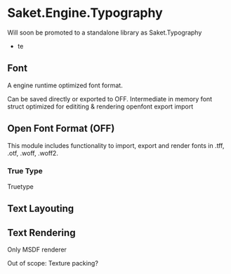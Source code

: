 # Saket.Engine.Typography

Will soon be promoted to a standalone library as Saket.Typography

<ul>
	<li>te</li>
</ul>

## Font
A engine runtime optimized font format.

Can be saved directly or exported to OFF.
Intermediate in memory font struct optimized for edititing & rendering
openfont export import

## Open Font Format (OFF)

This module includes functionality to import, export and render fonts in .tff, .otf, .woff, .woff2.

### True Type

Truetype

## Text Layouting



## Text Rendering
Only MSDF renderer





Out of scope:
Texture packing?


##